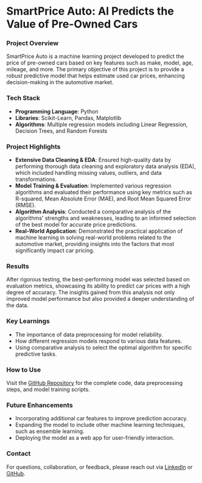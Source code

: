 # SmartPrice Auto: AI Predicts the Value of Pre-Owned Cars

### Project Overview
SmartPrice Auto is a machine learning project developed to predict the price of pre-owned cars based on key features such as make, model, age, mileage, and more. The primary objective of this project is to provide a robust predictive model that helps estimate used car prices, enhancing decision-making in the automotive market.

### Tech Stack
- **Programming Language**: Python
- **Libraries**: Scikit-Learn, Pandas, Matplotlib
- **Algorithms**: Multiple regression models including Linear Regression, Decision Trees, and Random Forests

### Project Highlights
- **Extensive Data Cleaning & EDA**: Ensured high-quality data by performing thorough data cleaning and exploratory data analysis (EDA), which included handling missing values, outliers, and data transformations.
- **Model Training & Evaluation**: Implemented various regression algorithms and evaluated their performance using key metrics such as R-squared, Mean Absolute Error (MAE), and Root Mean Squared Error (RMSE).
- **Algorithm Analysis**: Conducted a comparative analysis of the algorithms' strengths and weaknesses, leading to an informed selection of the best model for accurate price predictions.
- **Real-World Application**: Demonstrated the practical application of machine learning in solving real-world problems related to the automotive market, providing insights into the factors that most significantly impact car pricing.

### Results
After rigorous testing, the best-performing model was selected based on evaluation metrics, showcasing its ability to predict car prices with a high degree of accuracy. The insights gained from this analysis not only improved model performance but also provided a deeper understanding of the data.

### Key Learnings
- The importance of data preprocessing for model reliability.
- How different regression models respond to various data features.
- Using comparative analysis to select the optimal algorithm for specific predictive tasks.

### How to Use
Visit the [GitHub Repository](https://github.com/rush3010/SmartPrice-Auto-AI-Predicts-the-Value-of-Pre-Owned-Cars) for the complete code, data preprocessing steps, and model training scripts.

### Future Enhancements
- Incorporating additional car features to improve prediction accuracy.
- Expanding the model to include other machine learning techniques, such as ensemble learning.
- Deploying the model as a web app for user-friendly interaction.

### Contact
For questions, collaboration, or feedback, please reach out via [LinkedIn](https://www.linkedin.com/in/rushabh-nalawade-bb7966192) or [GitHub](https://github.com/rush3010).

